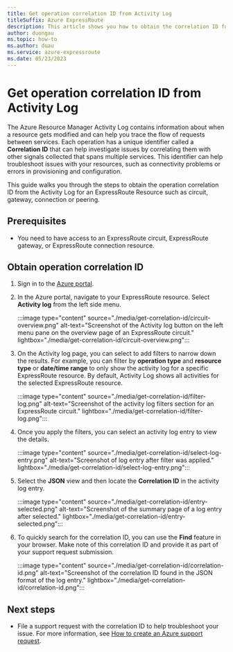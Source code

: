 ```yaml
---
title: Get operation correlation ID from Activity Log
titleSuffix: Azure ExpressRoute
description: This article shows you how to obtain the correlation ID for an ExpressRoute operation from the Azure Activity log.
author: duongau
ms.topic: how-to
ms.author: duau
ms.service: azure-expressroute
ms.date: 05/23/2023
---
```


# Get operation correlation ID from Activity Log

The Azure Resource Manager Activity Log contains information about when a resource gets modified and can help you trace the flow of requests between services. Each operation has a unique identifier called a **Correlation ID** that can help investigate issues by correlating them with other signals collected that spans multiple services. This identifier can help troubleshoot issues with your resources, such as connectivity problems or errors in provisioning and configuration. 

This guide walks you through the steps to obtain the operation correlation ID from the Activity Log for an ExpressRoute Resource such as circuit, gateway, connection or peering. 

## Prerequisites

- You need to have access to an ExpressRoute circuit, ExpressRoute gateway, or ExpressRoute connection resource.

## Obtain operation correlation ID

1. Sign in to the [Azure portal](https://portal.azure.com/).

1. In the Azure portal, navigate to your ExpressRoute resource. Select **Activity log** from the left side menu.

    :::image type="content" source="./media/get-correlation-id/circuit-overview.png" alt-text="Screenshot of the Activity log button on the left menu pane on the overview page of an ExpressRoute circuit." lightbox="./media/get-correlation-id/circuit-overview.png":::

1. On the Activity log page, you can select to add filters to narrow down the results. For example, you can filter by **operation type** and **resource type** or **date/time range** to only show the activity log for a specific ExpressRoute resource. By default, Activity Log shows all activities for the selected ExpressRoute resource.

    :::image type="content" source="./media/get-correlation-id/filter-log.png" alt-text="Screenshot of the activity log filters section for an ExpressRoute circuit." lightbox="./media/get-correlation-id/filter-log.png":::

1. Once you apply the filters, you can select an activity log entry to view the details.

    :::image type="content" source="./media/get-correlation-id/select-log-entry.png" alt-text="Screenshot of log entry after filter was applied." lightbox="./media/get-correlation-id/select-log-entry.png":::

1. Select the **JSON** view and then locate the **Correlation ID** in the activity log entry.

    :::image type="content" source="./media/get-correlation-id/entry-selected.png" alt-text="Screenshot of the summary page of a log entry after selected." lightbox="./media/get-correlation-id/entry-selected.png":::

1. To quickly search for the correlation ID, you can use the **Find** feature in your browser. Make note of this correlation ID and provide it as part of your support request submission.

    :::image type="content" source="./media/get-correlation-id/correlation-id.png" alt-text="Screenshot of the correlation ID found in the JSON format of the log entry." lightbox="./media/get-correlation-id/correlation-id.png":::

## Next steps

* File a support request with the correlation ID to help troubleshoot your issue. For more information, see [How to create an Azure support request](/azure/azure-portal/supportability/how-to-create-azure-support-request).